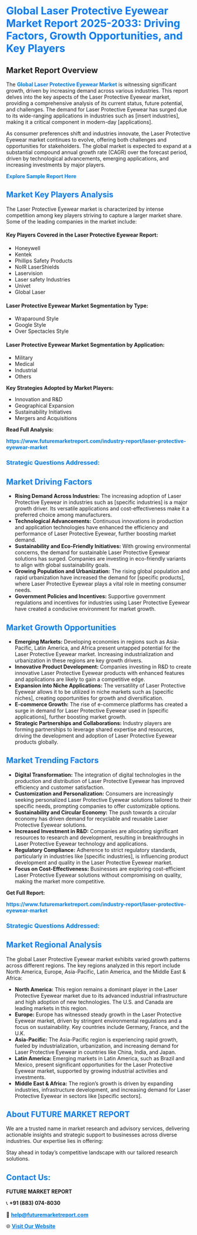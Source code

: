 <h1 style="color: #007BFF;">Global Laser Protective Eyewear Market Report 2025-2033: Driving Factors, Growth Opportunities, and Key Players</h1>

<section id="overview">
<h2>Market Report Overview</h2>
<p>The <a href="https://www.futuremarketreport.com/industry-report/laser-protective-eyewear-market" style="color: #007BFF; text-decoration: none;"><strong>Global Laser Protective Eyewear Market</strong></a> is witnessing significant growth, driven by increasing demand across various industries. This report delves into the key aspects of the Laser Protective Eyewear market, providing a comprehensive analysis of its current status, future potential, and challenges. The demand for Laser Protective Eyewear has surged due to its wide-ranging applications in industries such as [insert industries], making it a critical component in modern-day [applications].</p>
<p>As consumer preferences shift and industries innovate, the Laser Protective Eyewear market continues to evolve, offering both challenges and opportunities for stakeholders. The global market is expected to expand at a substantial compound annual growth rate (CAGR) over the forecast period, driven by technological advancements, emerging applications, and increasing investments by major players.</p>
</section>

<section id="overview">
<p><a href="https://www.futuremarketreport.com/request-sample/reportId=63527" style="color: #007BFF; text-decoration: none;"><strong>Explore Sample Report Here</strong></a></p>
</section>

<section id="key-players">
<h2 style="color: #007BFF;">Market Key Players Analysis</h2>
<p>The Laser Protective Eyewear market is characterized by intense competition among key players striving to capture a larger market share. Some of the leading companies in the market include:</p>
<h4>Key Players Covered in the Laser Protective Eyewear Report:</h4>
<ul><li>Honeywell</li><li>Kentek</li><li>Phillips Safety Products</li><li>NoIR LaserShields</li><li>Laservision</li><li>Laser safety Industries</li><li>Univet</li><li>Global Laser</li></ul>
<h4>Laser Protective Eyewear Market Segmentation by Type:</h4>
<ul><li>Wraparound Style</li><li>Google Style</li><li>Over Spectacles Style</li></ul>

<h4>Laser Protective Eyewear Market Segmentation by Application:</h4>
<ul><li>Military</li><li>Medical</li><li>Industrial</li><li>Others</li></ul>
<p><strong>Key Strategies Adopted by Market Players:</strong></p>
<ul>
<li>Innovation and R&D</li>
<li>Geographical Expansion</li>
<li>Sustainability Initiatives</li>
<li>Mergers and Acquisitions</li>
</ul>
</section>

<section>
<p><strong>Read Full Analysis: </strong></p><a href="https://www.futuremarketreport.com/industry-report/laser-protective-eyewear-market" style="color: #007BFF; text-decoration: none;"><strong>https://www.futuremarketreport.com/industry-report/laser-protective-eyewear-market</strong></a>
<h3 style="color: #007BFF;">Strategic Questions Addressed:</h3>
</section>

<section id="driving-factors">
<h2 style="color: #007BFF;">Market Driving Factors</h2>
<ul>
<li><strong>Rising Demand Across Industries:</strong> The increasing adoption of Laser Protective Eyewear in industries such as [specific industries] is a major growth driver. Its versatile applications and cost-effectiveness make it a preferred choice among manufacturers.</li>
<li><strong>Technological Advancements:</strong> Continuous innovations in production and application technologies have enhanced the efficiency and performance of Laser Protective Eyewear, further boosting market demand.</li>
<li><strong>Sustainability and Eco-Friendly Initiatives:</strong> With growing environmental concerns, the demand for sustainable Laser Protective Eyewear solutions has surged. Companies are investing in eco-friendly variants to align with global sustainability goals.</li>
<li><strong>Growing Population and Urbanization:</strong> The rising global population and rapid urbanization have increased the demand for [specific products], where Laser Protective Eyewear plays a vital role in meeting consumer needs.</li>
<li><strong>Government Policies and Incentives:</strong> Supportive government regulations and incentives for industries using Laser Protective Eyewear have created a conducive environment for market growth.</li>
</ul>
</section>

<section id="growth-opportunities">
<h2 style="color: #007BFF;">Market Growth Opportunities</h2>
<ul>
<li><strong>Emerging Markets:</strong> Developing economies in regions such as Asia-Pacific, Latin America, and Africa present untapped potential for the Laser Protective Eyewear market. Increasing industrialization and urbanization in these regions are key growth drivers.</li>
<li><strong>Innovative Product Development:</strong> Companies investing in R&D to create innovative Laser Protective Eyewear products with enhanced features and applications are likely to gain a competitive edge.</li>
<li><strong>Expansion into Niche Applications:</strong> The versatility of Laser Protective Eyewear allows it to be utilized in niche markets such as [specific niches], creating opportunities for growth and diversification.</li>
<li><strong>E-commerce Growth:</strong> The rise of e-commerce platforms has created a surge in demand for Laser Protective Eyewear used in [specific applications], further boosting market growth.</li>
<li><strong>Strategic Partnerships and Collaborations:</strong> Industry players are forming partnerships to leverage shared expertise and resources, driving the development and adoption of Laser Protective Eyewear products globally.</li>
</ul>
</section>

<section id="trending-factors">
<h2 style="color: #007BFF;">Market Trending Factors</h2>
<ul>
<li><strong>Digital Transformation:</strong> The integration of digital technologies in the production and distribution of Laser Protective Eyewear has improved efficiency and customer satisfaction.</li>
<li><strong>Customization and Personalization:</strong> Consumers are increasingly seeking personalized Laser Protective Eyewear solutions tailored to their specific needs, prompting companies to offer customizable options.</li>
<li><strong>Sustainability and Circular Economy:</strong> The push towards a circular economy has driven demand for recyclable and reusable Laser Protective Eyewear solutions.</li>
<li><strong>Increased Investment in R&D:</strong> Companies are allocating significant resources to research and development, resulting in breakthroughs in Laser Protective Eyewear technology and applications.</li>
<li><strong>Regulatory Compliance:</strong> Adherence to strict regulatory standards, particularly in industries like [specific industries], is influencing product development and quality in the Laser Protective Eyewear market.</li>
<li><strong>Focus on Cost-Effectiveness:</strong> Businesses are exploring cost-efficient Laser Protective Eyewear solutions without compromising on quality, making the market more competitive.</li>
</ul>
</section>

<section>
<p><strong>Get Full Report: </strong></p><a href="https://www.futuremarketreport.com/industry-report/laser-protective-eyewear-market" style="color: #007BFF; text-decoration: none;"><strong>https://www.futuremarketreport.com/industry-report/laser-protective-eyewear-market</strong></a>
<h3 style="color: #007BFF;">Strategic Questions Addressed:</h3>
</section>


<section id="regional-analysis">
<h2 style="color: #007BFF;">Market Regional Analysis</h2>
<p>The global Laser Protective Eyewear market exhibits varied growth patterns across different regions. The key regions analyzed in this report include North America, Europe, Asia-Pacific, Latin America, and the Middle East & Africa:</p>
<ul>
<li><strong>North America:</strong> This region remains a dominant player in the Laser Protective Eyewear market due to its advanced industrial infrastructure and high adoption of new technologies. The U.S. and Canada are leading markets in this region.</li>
<li><strong>Europe:</strong> Europe has witnessed steady growth in the Laser Protective Eyewear market, driven by stringent environmental regulations and a focus on sustainability. Key countries include Germany, France, and the U.K.</li>
<li><strong>Asia-Pacific:</strong> The Asia-Pacific region is experiencing rapid growth, fueled by industrialization, urbanization, and increasing demand for Laser Protective Eyewear in countries like China, India, and Japan.</li>
<li><strong>Latin America:</strong> Emerging markets in Latin America, such as Brazil and Mexico, present significant opportunities for the Laser Protective Eyewear market, supported by growing industrial activities and investments.</li>
<li><strong>Middle East & Africa:</strong> The region’s growth is driven by expanding industries, infrastructure development, and increasing demand for Laser Protective Eyewear in sectors like [specific sectors].</li>
</ul>
</section>

<footer>
<h2 style="color: #007BFF;">About FUTURE MARKET REPORT</h2>
<p>We are a trusted name in market research and advisory services, delivering actionable insights and strategic support to businesses across diverse industries. Our expertise lies in offering:</p>

<p>Stay ahead in today’s competitive landscape with our tailored research solutions.</p>

<h2 style="color: #007BFF;">Contact Us:</h2>
<p><strong>FUTURE MARKET REPORT</strong></p>
<p>📞 <strong>+91 (883) 074-8030</strong></p>
<p>📧 <strong><a href="mailto:help@futuremarketreport.com" style="color: #007BFF;">help@futuremarketreport.com</a></strong></p>
<p>🌐 <strong><a href="https://www.futuremarketreport.com/" style="color: #007BFF;">Visit Our Website</a></strong></p>
</footer>